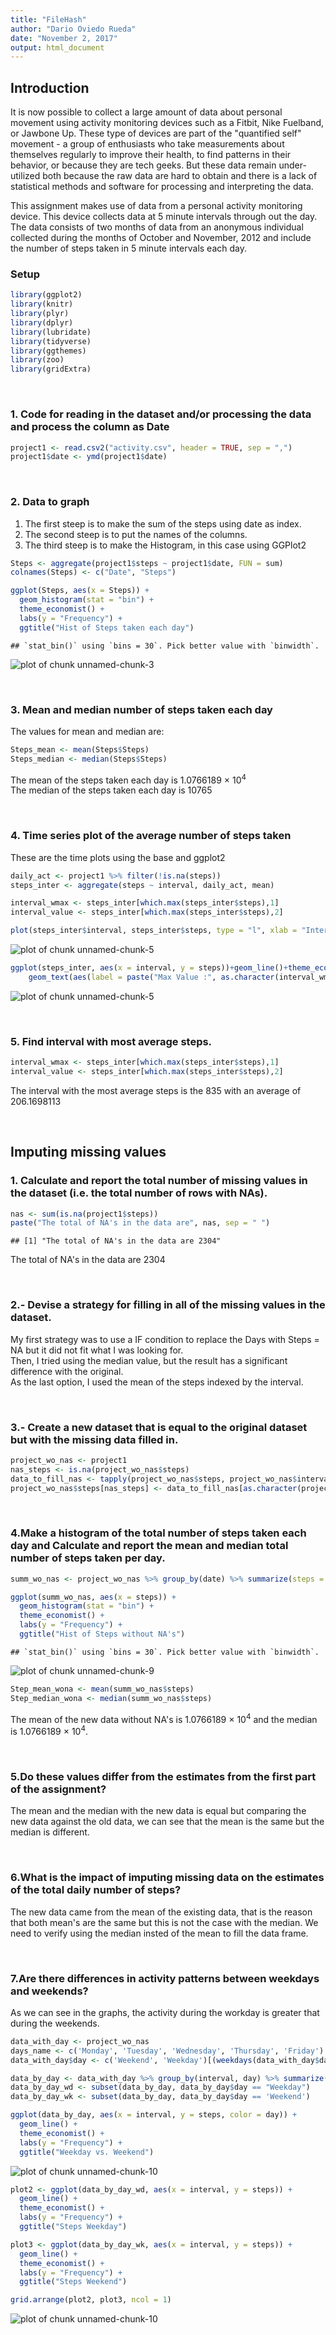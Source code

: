 ```yaml
---
title: "FileHash"
author: "Dario Oviedo Rueda"
date: "November 2, 2017"
output: html_document
---
```





## Introduction

It is now possible to collect a large amount of data about personal movement using activity monitoring devices such as a Fitbit, Nike Fuelband, or Jawbone Up. These type of devices are part of the "quantified self" movement - a group of enthusiasts who take measurements about themselves regularly to improve their health, to find patterns in their behavior, or because they are tech geeks. But these data remain under-utilized both because the raw data are hard to obtain and there is a lack of statistical methods and software for processing and interpreting the data.

This assignment makes use of data from a personal activity monitoring device. This device collects data at 5 minute intervals through out the day. The data consists of two months of data from an anonymous individual collected during the months of October and November, 2012 and include the number of steps taken in 5 minute intervals each day.



### Setup


```r
library(ggplot2)
library(knitr)
library(plyr)
library(dplyr)
library(lubridate)
library(tidyverse)
library(ggthemes)
library(zoo)
library(gridExtra)
```

<br/>

### 1. Code for reading in the dataset and/or processing the data and process the column as Date

```r
project1 <- read.csv2("activity.csv", header = TRUE, sep = ",")
project1$date <- ymd(project1$date)
```

<br/>

### 2. Data to graph
1. The first steep is to make the sum of the steps using date as index.
2. The second steep is to put the names of the columns.
3. The third steep is to make the Histogram, in this case using GGPlot2



```r
Steps <- aggregate(project1$steps ~ project1$date, FUN = sum)
colnames(Steps) <- c("Date", "Steps")

ggplot(Steps, aes(x = Steps)) + 
  geom_histogram(stat = "bin") + 
  theme_economist() + 
  labs(y = "Frequency") + 
  ggtitle("Hist of Steps taken each day")
```

```
## `stat_bin()` using `bins = 30`. Pick better value with `binwidth`.
```

![plot of chunk unnamed-chunk-3](figure/unnamed-chunk-3-1.png)
    
      
<br/>        


### 3. Mean and median number of steps taken each day

The values for mean and median are:


```r
Steps_mean <- mean(Steps$Steps)
Steps_median <- median(Steps$Steps)
```
The mean of the steps taken each day is 1.0766189 &times; 10<sup>4</sup>  
The median of the steps taken each day is 10765

<br/>

### 4. Time series plot of the average number of steps taken

These are the time plots using the base and ggplot2


```r
daily_act <- project1 %>% filter(!is.na(steps))
steps_inter <- aggregate(steps ~ interval, daily_act, mean)

interval_wmax <- steps_inter[which.max(steps_inter$steps),1]
interval_value <- steps_inter[which.max(steps_inter$steps),2]

plot(steps_inter$interval, steps_inter$steps, type = "l", xlab = "Interval", ylab = "QTY of Steps", main = "Steps by Interval")
```

![plot of chunk unnamed-chunk-5](figure/unnamed-chunk-5-1.png)

```r
ggplot(steps_inter, aes(x = interval, y = steps))+geom_line()+theme_economist()+labs(x = "Interval", y = "Qty of Steps")+ggtitle("Steps by Interval")+
    geom_text(aes(label = paste("Max Value :", as.character(interval_wmax), ",", as.character(interval_value), sep = " ")), x = interval_wmax, y = interval_value)
```

![plot of chunk unnamed-chunk-5](figure/unnamed-chunk-5-2.png)

<br/>

### 5. Find interval with most average steps.


```r
interval_wmax <- steps_inter[which.max(steps_inter$steps),1]
interval_value <- steps_inter[which.max(steps_inter$steps),2]
```

The interval with the most average steps is the 835 with an average of 206.1698113

<br/>  



## Imputing missing values

### 1. Calculate and report the total number of missing values in the dataset (i.e. the total number of rows with NAs).


```r
nas <- sum(is.na(project1$steps))
paste("The total of NA's in the data are", nas, sep = " ")
```

```
## [1] "The total of NA's in the data are 2304"
```

The total of NA's in the data are 2304

<br/>

### 2.- Devise a strategy for filling in all of the missing values in the dataset. 
My first strategy was to use a IF condition to replace the Days with Steps = NA but it did not fit what I was looking for.  
Then, I tried using the median value, but the result has a significant difference with the original.  
As the last option, I used the mean of the steps indexed by the interval.

<br/>  


### 3.- Create a new dataset that is equal to the original dataset but with the missing data filled in.


```r
project_wo_nas <- project1
nas_steps <- is.na(project_wo_nas$steps)
data_to_fill_nas <- tapply(project_wo_nas$steps, project_wo_nas$interval, mean, na.rm=TRUE, simplify=TRUE)
project_wo_nas$steps[nas_steps] <- data_to_fill_nas[as.character(project_wo_nas$interval[nas_steps])]
```

<br/>  


### 4.Make a histogram of the total number of steps taken each day and Calculate and report the mean and median total number of steps taken per day. 


```r
summ_wo_nas <- project_wo_nas %>% group_by(date) %>% summarize(steps = sum(steps))

ggplot(summ_wo_nas, aes(x = steps)) + 
  geom_histogram(stat = "bin") + 
  theme_economist() + 
  labs(y = "Frequency") + 
  ggtitle("Hist of Steps without NA's")
```

```
## `stat_bin()` using `bins = 30`. Pick better value with `binwidth`.
```

![plot of chunk unnamed-chunk-9](figure/unnamed-chunk-9-1.png)

```r
Step_mean_wona <- mean(summ_wo_nas$steps)
Step_median_wona <- median(summ_wo_nas$steps)
```
The mean of the new data without NA's is 1.0766189 &times; 10<sup>4</sup> and the median is 1.0766189 &times; 10<sup>4</sup>.

<br/>  

### 5.Do these values differ from the estimates from the first part of the assignment? 

The mean and the median with the new data is equal but comparing the new data against the old data, we can see that the mean is the same but the median is different.

<br/>  


### 6.What is the impact of imputing missing data on the estimates of the total daily number of steps?

The new data came from the mean of the existing data, that is the reason that both mean's are the same but this is not the case with the median. We need to verify using the median insted of the mean to fill the data frame.

<br/>  


### 7.Are there differences in activity patterns between weekdays and weekends?

As we can see in the graphs, the activity during the workday is greater that during the weekends.



```r
data_with_day <- project_wo_nas
days_name <- c('Monday', 'Tuesday', 'Wednesday', 'Thursday', 'Friday')
data_with_day$day <- c('Weekend', 'Weekday')[(weekdays(data_with_day$date) %in% days_name)+1L]

data_by_day <- data_with_day %>% group_by(interval, day) %>% summarize(steps = sum(steps))
data_by_day_wd <- subset(data_by_day, data_by_day$day == "Weekday")
data_by_day_wk <- subset(data_by_day, data_by_day$day == 'Weekend')

ggplot(data_by_day, aes(x = interval, y = steps, color = day)) + 
  geom_line() + 
  theme_economist() + 
  labs(y = "Frequency") + 
  ggtitle("Weekday vs. Weekend")
```

![plot of chunk unnamed-chunk-10](figure/unnamed-chunk-10-1.png)

```r
plot2 <- ggplot(data_by_day_wd, aes(x = interval, y = steps)) + 
  geom_line() + 
  theme_economist() + 
  labs(y = "Frequency") + 
  ggtitle("Steps Weekday")

plot3 <- ggplot(data_by_day_wk, aes(x = interval, y = steps)) + 
  geom_line() + 
  theme_economist() + 
  labs(y = "Frequency") + 
  ggtitle("Steps Weekend")

grid.arrange(plot2, plot3, ncol = 1)
```

![plot of chunk unnamed-chunk-10](figure/unnamed-chunk-10-2.png)
